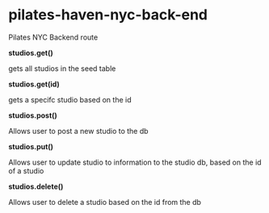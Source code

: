 # pilates-haven-nyc-back-end

Pilates NYC Backend route

**studios.get()**

 gets all studios in the seed table
 
**studios.get(id)**

gets a specifc studio based on the id

**studios.post()**

Allows user to post a new studio to the db

**studios.put()**

Allows user to update studio to information to the studio db, based on the id of a studio 

**studios.delete()**

Allows user to delete a studio based on the id from the db
